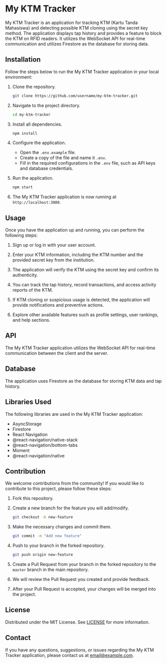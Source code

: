 # My KTM Tracker

My KTM Tracker is an application for tracking KTM (Kartu Tanda Mahasiswa) and detecting possible KTM cloning using the secret key method. The application displays tap history and provides a feature to block the KTM on RFID readers. It utilizes the WebSocket API for real-time communication and utilizes Firestore as the database for storing data.

## Installation

Follow the steps below to run the My KTM Tracker application in your local environment:

1. Clone the repository.

   ```bash
   git clone https://github.com/username/my-ktm-tracker.git
   ```

2. Navigate to the project directory.

   ```bash
   cd my-ktm-tracker
   ```

3. Install all dependencies.

   ```bash
   npm install
   ```

4. Configure the application.
   - Open the `.env.example` file.
   - Create a copy of the file and name it `.env`.
   - Fill in the required configurations in the `.env` file, such as API keys and database credentials.

5. Run the application.

   ```bash
   npm start
   ```

6. The My KTM Tracker application is now running at `http://localhost:3000`.

## Usage

Once you have the application up and running, you can perform the following steps:

1. Sign up or log in with your user account.

2. Enter your KTM information, including the KTM number and the provided secret key from the institution.

3. The application will verify the KTM using the secret key and confirm its authenticity.

4. You can track the tap history, record transactions, and access activity reports of the KTM.

5. If KTM cloning or suspicious usage is detected, the application will provide notifications and preventive actions.

6. Explore other available features such as profile settings, user rankings, and help sections.

## API

The My KTM Tracker application utilizes the WebSocket API for real-time communication between the client and the server.

## Database

The application uses Firestore as the database for storing KTM data and tap history.

## Libraries Used

The following libraries are used in the My KTM Tracker application:

- AsyncStorage
- Firestore
- React Navigation
- @react-navigation/native-stack
- @react-navigation/bottom-tabs
- Moment
- @react-navigation/native

## Contribution

We welcome contributions from the community! If you would like to contribute to this project, please follow these steps:

1. Fork this repository.

2. Create a new branch for the feature you will add/modify.

   ```bash
   git checkout -b new-feature
   ```

3. Make the necessary changes and commit them.

   ```bash
   git commit -m "Add new feature"
   ```

4. Push to your branch in the forked repository.

   ```bash
   git push origin new-feature
   ```

5. Create a Pull Request from your branch in the forked repository to the `master` branch in the main repository.

6. We will review the Pull Request you created and provide feedback.

7. After your Pull Request is accepted, your changes will be merged into the project.

## License

Distributed under the MIT License. See [LICENSE](LICENSE) for more information.

## Contact

If you have any questions, suggestions, or issues regarding the My KTM Tracker application, please contact us at [email@example.com](mailto:email@example.com).

